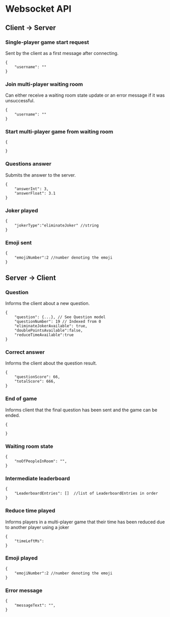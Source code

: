 # Websocket API

## Client -> Server

### Single-player game start request
Sent by the client as a first message after connecting.
```
{
    "username": ""
}
```
### Join multi-player waiting room
Can either receive a waiting room state update or an error message if it was unsuccessful. 
```
{
    "username": ""
}
```

### Start multi-player game from waiting room
```
{

}
```

### Questions answer
Submits the answer to the server.
```
{
    "answerInt": 3,
    "answerFloat": 3.1
}
```
### Joker played 
```
{
    "jokerType":"eliminateJoker" //string
}
```
### Emoji sent 
```
{
    "emojiNumber":2 //number denoting the emoji
}
```


## Server -> Client

### Question
Informs the client about a new question.
```
{
    "question": {...}, // See Question model
    "questionNumber": 19 // Indexed from 0
    "eliminateJokerAvailable": true,
    "doublePointsAvailable":false,
    "reduceTimeAvailable":true
}
```
### Correct answer
Informs the client about the question result.
```
{
    "questionScore": 66,
    "totalScore": 666,
}
```
### End of game
Informs client that the final question has been sent and the game can be ended. 
```
{

}
```

### Waiting room state
```
{
    "noOfPeopleInRoom": "",
}
```
### Intermediate leaderboard
```
{
    "LeaderboardEntries": []  //list of LeaderboardEntries in order
}
```


### Reduce time played
Informs players in a multi-player game that their time has been reduced due to another player using a joker
```
{
    "timeLeftMs":
}
```

### Emoji played
```
{
    "emojiNumber":2 //number denoting the emoji
}
```

### Error message
```
{
    "messageText": "",
}
```

